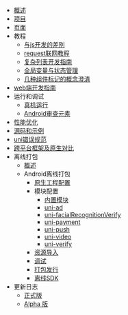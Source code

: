 * [概述](README.md)
* [项目](project.md)
* [页面](page.md)
* 教程
  * [与js开发的差别](tutorial/codegap.md)
  * [request联网教程](tutorial/request.md)
  * [复杂列表开发指南](tutorial/stickynestlist.md)
  * [全局变量与状态管理](tutorial/store.md)
  * [几种组件标记的概念澄清](tutorial/idref.md)
* [web端开发指南](web/README.md)
* 运行和调试
  * [真机运行](https://uniapp.dcloud.net.cn/tutorial/run/run-app.html)
  * [Android审查元素](debug/android-inspector.md)
* [性能优化](performance.md)
* [源码和示例](sample.md)
* [uni错误规范](https://uniapp.dcloud.net.cn/tutorial/err-spec.html)
* [跨平台框架及原生对比](select.md)
* 离线打包
  * [概述](native/README.md)
  * Android离线打包
    * [原生工程配置](native/use/android.md)
    * 模块配置
      * [内置模块](native/modules/android/others.md)
      * [uni-ad](native/modules/android/uni-ad.md)
      * [uni-facialRecognitionVerify](native/modules/android/uni-facialRecognitionVerify.md)
      * [uni-payment](native/modules/android/uni-payment.md)
      * [uni-push](native/modules/android/uni-push.md)
	  * [uni-video](native/modules/android/uni-video.md)
      * [uni-verify](native/modules/android/uni-verify.md)
    * [资源导入](native/export/export.md)
    * [调试](native/debug/android.md)
    * [打包发行](https://nativesupport.dcloud.net.cn/AppDocs/package/android.html)
    * [离线SDK](native/download/android.md)  
* 更新日志
  * [正式版](release.md)
  * [Alpha 版](release-note-alpha.md)
